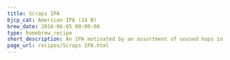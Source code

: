 ```yaml
---
title: Scraps IPA
bjcp_cat: American IPA (14 B)
brew_date: 2016-06-05 00:00:00
type: homebrew_recipe
short_description: An IPA motivated by an assortment of unused hops in my freezer
page_url: recipes/Scraps IPA.html
---
```

